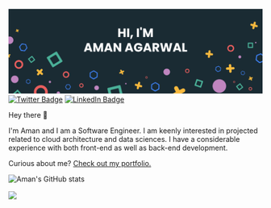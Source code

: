 [![Braydon's GitHub Banner](./assets/GitHubHeader.jpg)](https://amanagarwal.in)
[![Twitter Badge](https://img.shields.io/badge/Twitter-Profile-informational?style=flat&logo=twitter&logoColor=white&color=1CA2F1)](https://twitter.com/cyclopaman)
[![LinkedIn Badge](https://img.shields.io/badge/LinkedIn-Profile-informational?style=flat&logo=linkedin&logoColor=white&color=0D76A8)](https://www.linkedin.com/in/amanagarwal123/)

Hey there 👋

I'm Aman and I am a Software Engineer. I am keenly interested in projected related to cloud architecture and data sciences. I have a considerable experience with both front-end as well as back-end development. 

Curious about me? [Check out my portfolio.](https://amanagarwal.in/)

![Aman's GitHub stats](https://github-readme-stats.vercel.app/api?username=agarwalaman263&show_icons=true)
<p>
<img align="center" src="https://github-readme-stats.vercel.app/api/top-langs/?username=braydoncoyer&hide=html,css"/>
</p>
